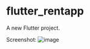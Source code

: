 # flutter_rentapp

A new Flutter project.

Screenshot:
![image](https://github.com/dimashbalabek/flutter_rentApp/assets/144226438/71c9f99e-398d-476d-89f5-e020b226fce9)
